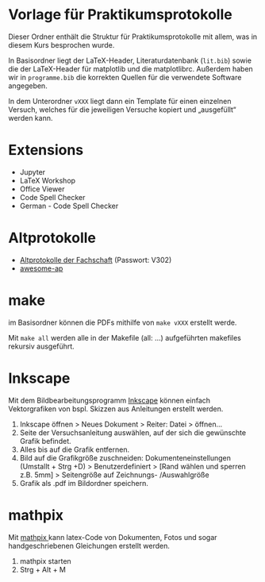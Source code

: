 # Vorlage für Praktikumsprotokolle

Dieser Ordner enthält die Struktur für Praktikumsprotokolle mit
allem, was in diesem Kurs besprochen wurde.

In Basisordner liegt der LaTeX-Header, Literaturdatenbank (`lit.bib`) sowie die der LaTeX-Header für matplotlib
und die matplotlibrc.
Außerdem haben wir in `programme.bib` die korrekten Quellen für die verwendete Software angegeben.

In dem Unterordner `vXXX` liegt dann ein Template für einen einzelnen Versuch,
welches für die jeweiligen Versuche kopiert und „ausgefüllt“ werden kann.


# Extensions

* Jupyter
* LaTeX Workshop
* Office Viewer
* Code Spell Checker
* German - Code Spell Checker

# Altprotokolle

* [Altprotokolle der Fachschaft](http://fachschaft-physik.tu-dortmund.de/wordpress/studium/praktikum/altprotokolle/) (Passwort: V302)
* [awesome-ap](https://nicoweio.github.io/awesome-ap/?utm_medium=discord&utm_campaign=toolbox-workshop)

# make

im Basisordner können die PDFs mithilfe von `make vXXX` erstellt werde.

Mit `make all` werden alle in der Makefile (all: ...) aufgeführten makefiles rekursiv ausgeführt.


# Inkscape

Mit dem Bildbearbeitungsprogramm [Inkscape](https://inkscape.org/de/) können einfach Vektorgrafiken von bspl. Skizzen aus Anleitungen erstellt werden.

1. Inkscape öffnen > Neues Dokument > Reiter: Datei > öffnen...
2. Seite der Versuchsanleitung auswählen, auf der sich die gewünschte Grafik befindet.
3. Alles bis auf die Grafik entfernen.
4. Bild auf die Grafikgröße zuschneiden:
   Dokumenteneinstellungen (Umstallt + Strg +D) > Benutzerdefiniert > [Rand wählen und sperren z.B. 5mm] > Seitengröße auf Zeichnungs- /Auswahlgröße
5. Grafik als .pdf im Bildordner speichern.

# mathpix

Mit [mathpix ](https://mathpix.com/)kann latex-Code von Dokumenten, Fotos und sogar handgeschriebenen Gleichungen erstellt werden.

1. mathpix starten
2. Strg + Alt + M
